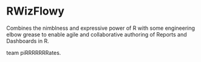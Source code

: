 RWizFlowy
=========

Combines the nimblness and expressive power of R with some engineering elbow grease to enable agile and collaborative authoring of Reports and Dashboards in R.

team piRRRRRRRates.
